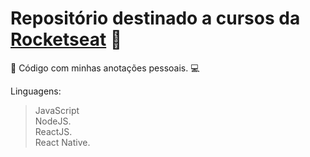 # Repositório destinado a cursos da [Rocketseat](https://rocketseat.com.br/) 🚀

📓  Código com minhas anotações pessoais. 💻

Linguagens:
> JavaScript  
> NodeJS.  
> ReactJS.  
> React Native.  